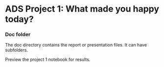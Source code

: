 # ADS Project 1: What made you happy today?
### Doc folder

The doc directory contains the report or presentation files. It can have subfolders.  

Preview  the project 1 notebook for results.
